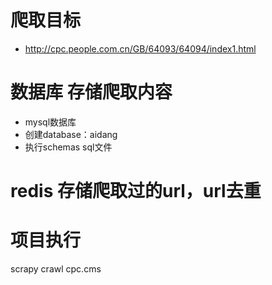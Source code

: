 # 爬取目标
* http://cpc.people.com.cn/GB/64093/64094/index1.html

# 数据库 存储爬取内容
* mysql数据库
* 创建database：aidang
* 执行schemas sql文件

# redis 存储爬取过的url，url去重

# 项目执行
scrapy crawl cpc.cms